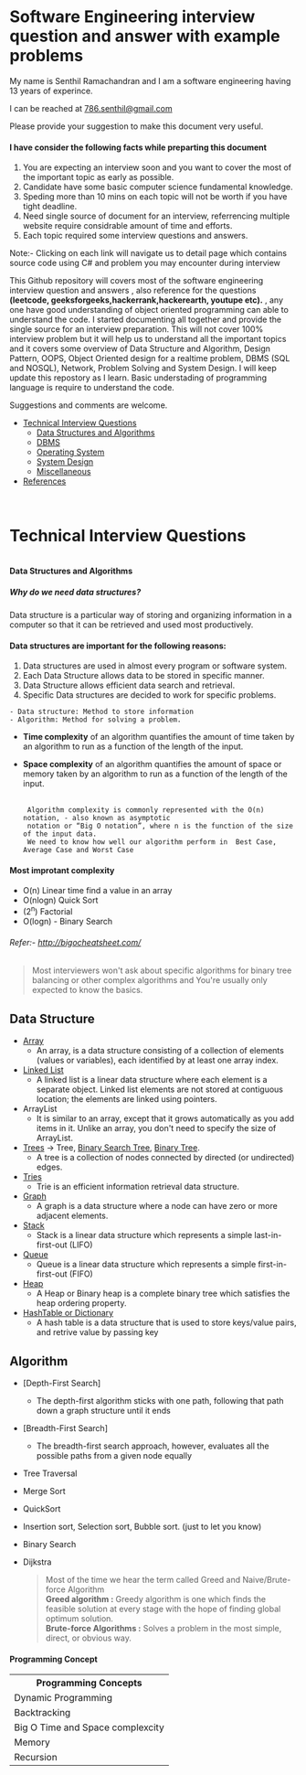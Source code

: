 # Software Engineering interview question and answer with example problems

My name is Senthil Ramachandran and I am a software engineering having 13 years of experince.

I can be reached at 786.senthil@gmail.com

Please provide your suggestion to make this document very useful.

#### I have consider the following facts while preparting this document
1. You are expecting an interview soon and you want to cover the most of the important topic as early as possible.
2. Candidate have some basic computer science fundamental knowledge.
3. Speding more than 10 mins on each topic will not be worth if you have tight deadline.
4. Need single source of document for an interview, referrencing multiple website require considrable amount of time and efforts. 
5. Each topic required some interview questions and answers. 

Note:- Clicking on each link will navigate us to detail page which contains source code using C# and problem you may encounter during interview


This Github repository will covers most of the software engineering interview  question and answers , also reference for the questions <b> (leetcode, geeksforgeeks,hackerrank,hackerearth, youtupe etc).</b> , any one have good understanding of object oriented programming  can able to understand the code. I started documenting all together and provide the single source for an interview preparation. This will not cover 100% interview problem but it will help us to understand all the important topics and it covers some overview of Data Structure and Algorithm, Design Pattern, OOPS, Object Oriented design for a realtime problem, DBMS (SQL and NOSQL), Network, Problem Solving and System Design. I will keep update this repostory as I learn. Basic understading of programming language is require to understand the code.

Suggestions and comments are welcome. 

* [Technical Interview Questions](#tech)
   * [Data Structures and Algorithms](#dsalg)
   * [DBMS](#dbms)
   * [Operating System](#os)
   * [System Design](#design)
   * [Miscellaneous](#misc)
* [References](#ref)
<br/>
<h1> <b name="tech">Technical Interview Questions</b> </h1>
 <br/>
 <b name="dsalg">Data Structures and Algorithms</b>
 <p> 
  <h5>Why do we need data structures? </h5>
Data structure is a particular way of storing and organizing information in a computer so that it can be retrieved and used most productively.

#### Data structures are important for the following reasons:

1. Data structures are used in almost every program or software system.
2. Each Data Structure allows data to be stored in specific manner.
3. Data Structure allows efficient data search and retrieval.
4. Specific Data structures are decided to work for specific problems.
 </p>
 
    - Data structure: Method to store information
    - Algorithm: Method for solving a problem.


  - <b>Time complexity</b> of an algorithm quantifies the amount of time taken by an algorithm to run as a function of the length of the input.
  - <b>Space complexity</b> of an algorithm quantifies the amount of space or memory taken by an algorithm to run as a function of the length of the input.<br/><br>
    
         Algorithm complexity is commonly represented with the O(n) notation, - also known as asymptotic 
         notation or “Big O notation”, where n is the function of the size of the input data. 
         We need to know how well our algorithm perform in  Best Case, Average Case and Worst Case 
         
 #### Most improtant complexity 
   - O(n) Linear time find a value in an array 
   - O(nlogn) Quick Sort
   - (2<sup>n</sup>) Factorial 
   - O(logn) - Binary Search
           
   ###### Refer:- http://bigocheatsheet.com/

  > Most interviewers won't ask about specific algorithms for binary tree balancing or 
     other complex algorithms and You're usually only expected to know the basics.
 
## Data Structure
- [Array](https://github.com/senthil338/coding_interview/tree/master/CodingPractice/CodingPractice/DataStructure/Array) 
    - An array, is a data structure consisting of a collection of elements (values or variables), each identified by at least one array index.
- [Linked List](https://github.com/senthil338/coding_interview/tree/master/CodingPractice/CodingPractice/DataStructure/LinkedList) 
   - A linked list is a linear data structure where each element is a separate object. Linked list elements are not stored at contiguous location; the elements are linked using pointers.
- ArrayList 
   - It is similar to an array, except that it grows automatically as you add items in it. Unlike an array, you don't need to specify the size of ArrayList.
- [Trees](https://github.com/senthil338/coding_interview/tree/master/CodingPractice/CodingPractice/DataStructure/Trees) -> Tree, [Binary Search Tree](https://github.com/senthil338/coding_interview/blob/master/CodingPractice/CodingPractice/DataStructure/Trees/README.MD#binarytree), [Binary Tree](https://github.com/senthil338/coding_interview/blob/master/CodingPractice/CodingPractice/DataStructure/Trees/README.MD#binarytree).
   - A tree is a collection of nodes connected by directed (or undirected) edges.
- [Tries](https://github.com/senthil338/coding_interview/tree/master/CodingPractice/CodingPractice/DataStructure/Trie) 
   - Trie is an efficient information retrieval data structure.
- [Graph](https://github.com/senthil338/coding_interview/tree/master/CodingPractice/CodingPractice/GraphAlgorithm) 
   - A graph is a data structure where a node can have zero or more adjacent elements.
- [Stack](https://github.com/senthil338/coding_interview/tree/master/CodingPractice/CodingPractice/DataStructure/Stack) 
   - Stack is a linear data structure which represents a simple last-in-first-out (LIFO) 
- [Queue](https://github.com/senthil338/coding_interview/tree/master/CodingPractice/CodingPractice/DataStructure/Queue) 
   - Queue is a linear data structure which represents a simple first-in-first-out (FIFO) 
- [Heap](https://github.com/senthil338/coding_interview/blob/master/CodingPractice/CodingPractice/DataStructure/Heap/README.MD) 
   - A Heap or Binary heap is a complete binary tree which satisfies the heap ordering property.
- [HashTable or Dictionary](https://github.com/senthil338/coding_interview/blob/master/CodingPractice/CodingPractice/DataStructure/HashTable/README.MD)
   - A hash table is a data structure that is used to store keys/value pairs, and retrive value by passing key

## Algorithm
- [Depth-First Search]
   - The depth-first algorithm sticks with one path, following that path down a graph structure until it ends
- [Breadth-First Search] 
   - The breadth-first search approach, however, evaluates all the possible paths from a given node equally
- Tree Traversal
- Merge Sort
- QuickSort
- Insertion sort, Selection sort, Bubble sort. (just to let you know)
- Binary Search
- Dijkstra

 
  > Most of the time we hear the term called Greed and Naive/Brute-force Algorithm     
      **Greed algorithm :** Greedy algorithm is one which finds the feasible solution at every stage with 
      the hope of finding global optimum solution.       
      **Brute-force Algorithms :** Solves a problem in the most simple, direct, or obvious way.

#### Programming Concept 
<table>
<tr><th>Programming Concepts</th></tr>
<tr><td>Dynamic Programming</td></tr>
<tr><td>Backtracking</td></tr>
<tr><td>Big O Time and Space complexcity</td></tr>
<tr><td>Memory </td></tr>
<tr><td>Recursion</td></tr>

</table>






<p name="graph"></p>



